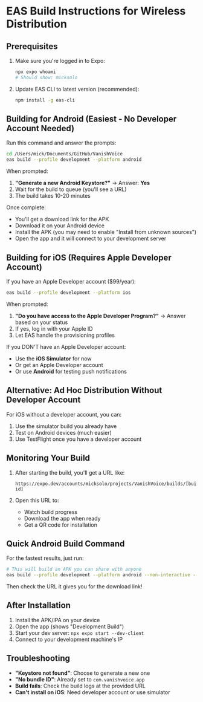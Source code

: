 # EAS Build Instructions for Wireless Distribution

## Prerequisites
1. Make sure you're logged in to Expo:
   ```bash
   npx expo whoami
   # Should show: micksolo
   ```

2. Update EAS CLI to latest version (recommended):
   ```bash
   npm install -g eas-cli
   ```

## Building for Android (Easiest - No Developer Account Needed)

Run this command and answer the prompts:

```bash
cd /Users/mick/Documents/GitHub/VanishVoice
eas build --profile development --platform android
```

When prompted:
1. **"Generate a new Android Keystore?"** → Answer: **Yes**
2. Wait for the build to queue (you'll see a URL)
3. The build takes 10-20 minutes

Once complete:
- You'll get a download link for the APK
- Download it on your Android device
- Install the APK (you may need to enable "Install from unknown sources")
- Open the app and it will connect to your development server

## Building for iOS (Requires Apple Developer Account)

If you have an Apple Developer account ($99/year):

```bash
eas build --profile development --platform ios
```

When prompted:
1. **"Do you have access to the Apple Developer Program?"** → Answer based on your status
2. If yes, log in with your Apple ID
3. Let EAS handle the provisioning profiles

If you DON'T have an Apple Developer account:
- Use the **iOS Simulator** for now
- Or get an Apple Developer account
- Or use **Android** for testing push notifications

## Alternative: Ad Hoc Distribution Without Developer Account

For iOS without a developer account, you can:
1. Use the simulator build you already have
2. Test on Android devices (much easier)
3. Use TestFlight once you have a developer account

## Monitoring Your Build

1. After starting the build, you'll get a URL like:
   ```
   https://expo.dev/accounts/micksolo/projects/VanishVoice/builds/[build-id]
   ```

2. Open this URL to:
   - Watch build progress
   - Download the app when ready
   - Get a QR code for installation

## Quick Android Build Command

For the fastest results, just run:
```bash
# This will build an APK you can share with anyone
eas build --profile development --platform android --non-interactive --no-wait
```

Then check the URL it gives you for the download link!

## After Installation

1. Install the APK/IPA on your device
2. Open the app (shows "Development Build")
3. Start your dev server: `npx expo start --dev-client`
4. Connect to your development machine's IP

## Troubleshooting

- **"Keystore not found"**: Choose to generate a new one
- **"No bundle ID"**: Already set to `com.vanishvoice.app`
- **Build fails**: Check the build logs at the provided URL
- **Can't install on iOS**: Need developer account or use simulator